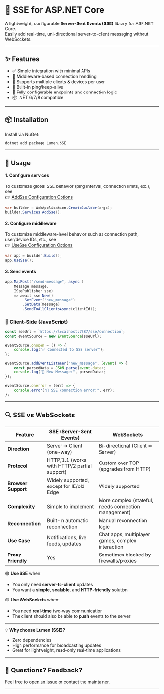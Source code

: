 # 🔌 SSE for ASP.NET Core

A lightweight, configurable **Server-Sent Events (SSE)** library for ASP.NET Core.  
Easily add real-time, uni-directional server-to-client messaging without WebSockets.

---

## ✨ Features

- ✅ Simple integration with minimal APIs
- 🧩 Middleware-based connection handling
- 🧠 Supports multiple clients & devices per user
- 🔄 Built-in ping/keep-alive
- 🔧 Fully configurable endpoints and connection logic
- 📦 .NET 6/7/8 compatible

---

## 📦 Installation

Install via NuGet:

```bash
dotnet add package Lumen.SSE
```

---

## 🚀 Usage

#### 1. Configure services
To customize global SSE behavior (ping interval, connection limits, etc.), see  
👉 [AddSse Configuration Options](./Lumen.md#addsseconfigure)
```csharp
var builder = WebApplication.CreateBuilder(args);
builder.Services.AddSse();
```

#### 2. Configure middleware
To customize middleware-level behavior such as connection path, user/device IDs, etc., see  
👉 [UseSse Configuration Options](./Lumen.md#usesseoptions)
```csharp
var app = builder.Build();
app.UseSse();
```

#### 3. Send events

```csharp
app.MapPost("/send-message", async (
    Message message,
    ISsePublisher sse)
    => await sse.New()
        .SetEvent("new_message")
        .SetData(message)
        .SendToAllClientsAsync(clientId));
```

### 📡 Client-Side (JavaScript)

```js
const sseUrl = `https://localhost:7287/sse/connection`;
const eventSource = new EventSource(sseUrl);

eventSource.onopen = () => {
    console.log("✅ Connected to SSE server");
};

eventSource.addEventListener("new_message", (event) => {
    const parsedData = JSON.parse(event.data);
    console.log("📨 New Message:", parsedData);
});

eventSource.onerror = (err) => {
    console.error("🚨 SSE connection error:", err);
};
```

---

## 🔍 SSE vs WebSockets

| Feature              | **SSE (Server-Sent Events)**                           | **WebSockets**                                      |
|---------------------|---------------------------------------------------------|-----------------------------------------------------|
| **Direction**        | Server ➜ Client (one-way)                              | Bi-directional (Client ⬄ Server)                    |
| **Protocol**         | HTTP/1.1 (works with HTTP/2 partial support)           | Custom over TCP (upgrades from HTTP)                |
| **Browser Support**  | Widely supported, except for IE/old Edge               | Widely supported                                    |
| **Complexity**       | Simple to implement                                     | More complex (stateful, needs connection management)|
| **Reconnection**     | Built-in automatic reconnection                        | Manual reconnection logic                           |
| **Use Case**         | Notifications, live feeds, updates                     | Chat apps, multiplayer games, complex interaction   |
| **Proxy-Friendly**   | Yes                                                    | Sometimes blocked by firewalls/proxies              |

🟢 **Use SSE** when:
- You only need **server-to-client** updates
- You want a **simple**, **scalable**, and **HTTP-friendly** solution

🟡 **Use WebSockets** when:
- You need **real-time** two-way communication
- The client should also be able to **push** events to the server

---

💡 **Why choose Lumen (SSE)?**
- Zero dependencies
- High performance for broadcasting updates
- Great for lightweight, read-only real-time applications

---

## 💬 Questions? Feedback?

Feel free to [open an issue](https://github.com/ShepelevAndrew/Lumen/issues) or contact the maintainer.

---
